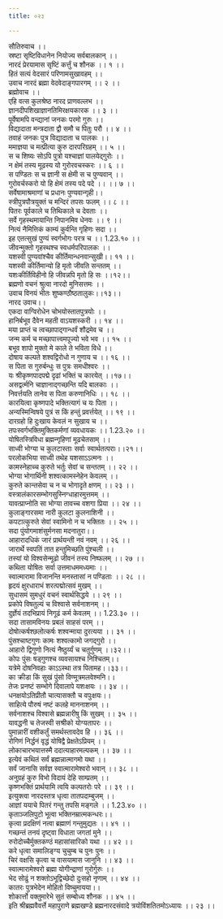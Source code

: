 ```yaml
---
title: ०२३

---
```

सौतिरुवाच ।।  
स्रष्टा सृष्टिविधानेन नियोज्य सर्वबालकान् ।।  
नारदं प्रेरयामास सृष्टिं कर्त्तुं च शौनक ।। १ ।।  
हितं सत्यं वेदसारं परिणामसुखावहम् ।।  
उवाच नारदं ब्रह्मा वेदवेदाङ्गपारगम् ।। २ ।।  
ब्रह्मोवाच ।।  
एहि वत्स कुलश्रेष्ठ नारद प्राणवल्लभ ।।  
ज्ञानदीपशिखाज्ञानतिमिरक्षयकारक ।। ३ ।।  
पूर्वेषामपि वन्द्यानां जनकः परमो गुरुः ।।  
विद्यादाता मन्त्रदाता द्वौ समौ च पितुः परौ ।। ४ ।।  
तवाहं जनकः पुत्र विद्यादाता च पालकः ।।  
ममाज्ञया च मत्प्रीत्या कुरु दारपरिग्रहम् ।। ५ ।।  
स च शिष्यः सोऽपि पुत्रो यश्चाज्ञां पालयेद्गुरोः ।।  
न क्षेमं तस्य मूढस्य यो गुरोरवचस्करः ।। ६ ।।  
स पण्डितः स च ज्ञानी स क्षेमी स च पुण्यवान् ।।  
गुरोवर्चस्करो यो हि क्षेमं तस्य पदे पदे ।। ।। ७ ।।  
सर्वेषामाश्रमाणां च प्रधानः पुण्यवान्गृही।।  
स्त्रीपुत्रपौत्रयुक्तं च मन्दिरं तपसः फलम् ।। ८ ।।  
पितरः पूर्वकाले च तिथिकाले च देवताः ।।  
सर्वे गृहस्थमायान्ति निपानमिव धेनवः ।। ९ ।।  
नित्यं नैमित्तिकं काम्यं कुर्वन्ति गृहिणः सदा ।।  
इह एतत्सुखं पुण्यं स्वर्गभोगः परत्र च ।। 1.23.१० ।।  
जीवन्मुक्तो गृहस्थश्च स्वधर्मपरिपालकः ।।  
यशस्वी पुण्यवांश्चैव कीर्तिमान्धनवान्सुखी।। ११ ।।  
यशस्वी कीर्तिमान्यो हि मृतो जीवति सन्ततम् ।।  
यशःकीर्तिविहीनो हि जीवन्नपि मृतो हि सः ।।१२।।  
ब्रह्मणो वचनं श्रुत्वा नारदो मुनिसत्तमः ।।  
उवाच विनयं भीतः शुष्कण्ठौष्ठतालुकः।।१३।।  
नारद उवाच।।  
एकदा वाग्विरोधेन चोभयोस्तातपुत्रयोः ।।  
हानिर्बभूव दैवेन महती वाऽयशस्करी ।। १४ ।।  
मया प्राप्तं च त्वच्छापाद्गान्धर्वं शौद्रमेव च ।।  
जन्म कर्म च मच्छापात्त्वमपूज्यो भवे भव ।। १५ ।।  
बभूव शापो मुक्तो मे काले ते भविता विधे ।।  
दोषाय कल्पते शश्वद्विरोधो न गुणाय च ।। १६ ।।  
स पिता स गुरुर्बन्धुः स पुत्रः समधीश्वरः ।।  
यः श्रीकृष्णपादपद्मे दृढां भक्तिं च कारयेत् ।।१७।।  
असद्वर्त्मनि चाज्ञानाद्गच्छन्ति यदि बालकाः ।।  
निवर्त्तयति तानेव स पिता करुणानिधिः ।। १८ ।।  
कारयित्वा कृष्णपादे भक्तित्यागं च यः पिता ।।  
अन्यस्मिन्विषये पुत्रं स किं हन्तुं प्रवर्त्तयेत् ।। १९ ।।  
दारग्रहो हि दुःखाय केवलं न सुखाय च ।।  
तपःस्वर्गभक्तिमुक्तिकर्मणां व्यवधायकः ।। 1.23.२० ।।  
योषितस्त्रिविधा ब्रह्मन्गृहिणां मूढचेतसाम् ।।  
साध्वी भोग्या च कुलटास्ताः सर्वाः स्वार्थतत्पराः।।२१।।  
परलोकभिया साध्वी तथेह यशसाऽऽत्मनः ।।  
कामस्नेहाच्च कुरुते भर्तुः सेवां च सन्ततम् ।। २२ ।।  
भोग्या भोगार्थिनी शश्वत्कामस्नेहेन केवलम् ।।  
कुरुते कान्तसेवा च न च भोगादृते क्षणम् ।। २३ ।।  
वस्त्रालंकारसम्भोगसुस्निग्धाहारमुत्तमम् ।।  
यावत्प्राप्नोति सा भोग्या तावच्च वशगा प्रिया ।। २४ ।।  
कुलाङ्गारसमा नारी कुलटा कुलनाशिनी ।।  
कपटात्कुरुते सेवां स्वामिनो न च भक्तितः ।। २५ ।।  
सदा पुंयोगमाशंसुर्मनसा मदनातुरा।।  
आहारादधिकं जारं प्रार्थयन्ती नवं नवम् ।। २६ ।।  
जारार्थे स्वपतिं तात हन्तुमिच्छति पुंश्चली ।।  
तस्यां यो विश्वसेन्मूढो जीवनं तस्य निष्फलम् ।। २७ ।।  
कथिता योषितः सर्वा उत्तमाधममध्यमाः ।।  
स्वात्मारामा विजानन्ति मनस्तासां न पण्डिताः ।। २८ ।।  
हृदयं क्षुरधाराभं शरत्पद्मोत्सवं मुखम् ।।  
सुधासमं सुमधुरं वचनं स्वार्थसिद्धये ।। २९ ।।  
प्रकोपे विषतुल्यं च विश्वासे सर्वनाशनम् ।।  
दुर्ज्ञेयं तदभिप्रायं निगूढं कर्म केवलम् ।। 1.23.३० ।।  
सदा तासामविनयः प्रबलं साहसं परम् ।।  
दोषोत्कर्षश्छलोत्कर्षः शश्वन्माया दुरत्यया ।। ३१ ।।  
पुंसश्चाष्टगुणः कामः शश्वत्कामो जगद्गुरो ।।  
आहारो द्विगुणो नित्यं नैष्ठुर्य्यं च चतुर्गुणम् ।।३२।।  
कोपः पुंसः षड्गुणश्च व्यवसायश्च निश्चितम्।।  
यत्रेमे दोषनिवहाः काऽऽस्था तत्र पितामह।।३३।।  
का क्रीडा किं सुखं पुंसो विण्मूत्रमलवेश्मनि।।  
तेजः प्रनष्टं सम्भोगे दिवालापे यशःक्षयः ।। ३४ ।।  
धनक्षयोऽतिप्रीतौ चात्यासक्तौ च वपुःक्षयः।।  
साहित्ये पौरुषं नष्टं कलहे माननाशनम् ।।  
सर्वनाशश्च विश्वासे ब्रह्मन्नारीषु किं सुखम् ।। ३५ ।।  
यावद्धनी च तेजस्वी सश्रीको योग्यतापरः ।।  
पुमान्नारीं वशीकर्तुं समर्थस्तावदेव हि ।। ३६ ।।  
रोगिणं निर्द्धनं वृद्धं योषिद्वै प्रेक्षतेऽप्रियम् ।।  
लोकाचारभयात्तस्मै ददात्याहारमल्पकम् ।। ३७ ।।  
इत्येवं कथितं सर्वं ब्रह्मन्नात्मागमो यथा ।।  
सर्वं जानासि सर्वज्ञ स्वात्मारामेश्वरो भवान् ।। ३८ ।।  
अनुग्रहं कुरु विभो विदायं देहि साम्प्रतम् ।।  
कृष्णभक्तिं प्रार्थयामि त्वयि कल्पतरोः परे ।। ३९ ।।  
इत्युक्त्वा नारदस्तत्र धृत्वा तातपदाम्बुजम् ।।  
आज्ञां ययाचे पितरं गन्तु तपसि मङ्गले ।। 1.23.४० ।।  
कृताञ्जलिपुटो भूत्वा भक्तिनम्रात्मकन्धरः।।  
कृत्वा प्रदक्षिणं नत्वा ब्रह्माणं गन्तुमुद्यतः ।। ४१ ।।  
गच्छन्तं तनयं दृष्ट्वा विधाता जगतां मुने ।।  
रुरोदोच्चैर्मुक्तकण्ठं महासांसारिको यथा ।। ४२ ।।  
करे धृत्वा समालिङ्ग्य चुचुम्ब च पुनः पुनः ।।  
चिरं वक्षसि कृत्वा च वासयामास जानुनि ।। ४३ ।।  
स्वात्मारामेश्वरो ब्रह्मा योगीन्द्राणां गुरोर्गुरुः ।।  
भेद सोढुं न शक्तोऽभूद्विच्छेदो दुःसहो नृणाम् ।। ४४ ।।  
कातरः पुत्रभेदेन मोहितो विष्चुमायया।।  
शोकार्त्तो वक्तुमारेभे सुतं सम्बोध्य शौनक ।। ४५ ।।  
इति श्रीब्रह्मवैवर्त्ते महापुराणे ब्रह्मखण्डे ब्रह्मनारदसंवादे त्रयोविंशतितमोऽध्यायः ।। २३ ।।